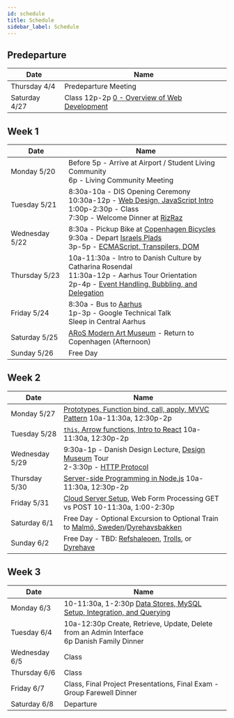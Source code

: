 ```yaml
---
id: schedule
title: Schedule
sidebar_label: Schedule
---
```


## Predeparture

| Date            | Name                                                                               |
|-----------------|------------------------------------------------------------------------------------|
| Thursday 4/4    | Predeparture Meeting                                                               |
| Saturday 4/27   | Class 12p-2p [0 - Overview of Web Development](/docs/lec0-welcome.pdf)             |

## Week 1

| Date            | Name                                                                                                                  |
|-----------------|-----------------------------------------------------------------------------------------------------------------------|
| Monday 5/20     | Before 5p - Arrive at Airport / Student Living Community<br>6p - Living Community Meeting                             |
| Tuesday 5/21    | 8:30a-10a - DIS Opening Ceremony<br>10:30a-12p - [Web Design, JavaScript Intro]<br>1:00p-2:30p - Class<br>7:30p - Welcome Dinner at [RizRaz]   |
| Wednesday 5/22  | 8:30a - Pickup Bike at [Copenhagen Bicycles]<br>9:30a - Depart [Israels Plads]<br>3p-5p - [ECMAScript, Transpilers, DOM]|
| Thursday 5/23   | 10a-11:30a - Intro to Danish Culture by Catharina Rosendal<br>11:30a-12p - Aarhus Tour Orientation<br>2p-4p - [Event Handling, Bubbling, and Delegation]   |
| Friday 5/24     | 8:30a - Bus to [Aarhus]<br>1p-3p - Google Technical Talk<br>Sleep in Central Aarhus                                |
| Saturday 5/25   | [ARoS Modern Art Museum] - Return to Copenhagen (Afternoon)                                                           |
| Sunday 5/26     | Free Day                                                                                                              |

[Web Design, JavaScript Intro]: /docs/lec1-design-javascript.pdf
[ECMAScript, Transpilers, DOM]: /docs/lec2-dom.pdf
[Event Handling, Bubbling, and Delegation]: /docs/lec3-events.pdf
[RizRaz]: https://www.rizraz.dk/mad/
[Copenhagen Bicycles]: https://www.google.dk/maps/place/Copenhagen+Bicycles+ApS/@55.6789204,12.5906762,17z/data=!3m1!4b1!4m5!3m4!1s0x4652533cc53a03c1:0x1676a21c46d4658!8m2!3d55.6789174!4d12.5928649?hl=en&shorturl=1
[Israels Plads]: https://www.google.com/maps/place/Israels+Plads/@55.6829302,12.5688172,15z/data=!4m5!3m4!1s0x0:0x852f35f833ec206b!8m2!3d55.6829302!4d12.5688172
[Aarhus]: https://en.wikipedia.org/wiki/Aarhus
[ARoS Modern Art Museum]: https://en.aros.dk/

## Week 2

| Date            | Name                                                                                 |
|-----------------|--------------------------------------------------------------------------------------|
| Monday 5/27     | [Prototypes, Function bind, call, apply, MVVC Pattern] 10a-11:30a, 12:30p-2p         |
| Tuesday 5/28    | [`this`, Arrow functions, Intro to React] 10a-11:30a, 12:30p-2p                      |
| Wednesday 5/29  | 9:30a-1p - Danish Design Lecture, [Design Museum] Tour<br>2-3:30p - [HTTP Protocol]  |
| Thursday 5/30   | [Server-side Programming in Node.js] 10a-11:30a, 12:30p-2p                           |
| Friday 5/31     | [Cloud Server Setup], Web Form Processing GET vs POST 10-11:30a, 1:00-2:30p          |
| Saturday 6/1    | Free Day - Optional Excursion to Optional Train to [Malmö, Sweden]/[Dyrehavsbakken]  |
| Sunday 6/2      | Free Day - TBD: [Refshaleoen], [Trolls], or [Dyrehave]                               |

[Prototypes, Function bind, call, apply, MVVC Pattern]: /docs/lec4-prototypes-bind-call-apply.pdf
[`this`, Arrow functions, Intro to React]: /docs/lec5-this-arrow-functions-react.pdf
[HTTP Protocol]: /docs/lec6-http-protocol.pdf
[Server-side Programming in Node.js]: /docs/lec7-server-side-node.pdf
[Cloud Server Setup]: /docs/lec8-aws-server-setup.pdf

[Malmö, Sweden]: https://en.wikipedia.org/wiki/Malm%C3%B6
[Design Museum]: https://designmuseum.dk/en/
[Refshaleoen]: https://www.nytimes.com/2019/03/29/travel/copenhagen-refshaleoen.html
[Dyrehave]: https://en.wikipedia.org/wiki/J%C3%A6gersborg_Dyrehave
[Dyrehavsbakken]: https://en.wikipedia.org/wiki/Dyrehavsbakken
[Trolls]: https://thomasdambo.com/works/forgotten-giants/

## Week 3

| Date            | Name                                                                             |
|-----------------|----------------------------------------------------------------------------------|
| Monday 6/3      | 10-11:30a, 1-2:30p [Data Stores, MySQL Setup, Integration, and Querying]         |
| Tuesday 6/4     | 10a-12:30p Create, Retrieve, Update, Delete from an Admin Interface <br>6p Danish Family Dinner                                      |
| Wednesday 6/5   | Class                                                                            |
| Thursday 6/6    | Class                                                                            |
| Friday 6/7      | Class, Final Project Presentations, Final Exam - Group Farewell Dinner           |
| Saturday 6/8    | Departure                                                                        |

[Data Stores, MySQL Setup, Integration, and Querying]: /docs/lec9-data-store.pdf